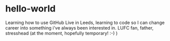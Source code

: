 # hello-world
Learning how to use GitHub
Live in Leeds, learning to code so I can change career into something i've always been interested in. LUFC fan, father, stresshead (at the moment, hopefully temporary! :-) )

